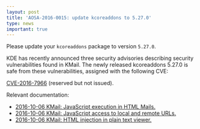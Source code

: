 ```yaml
---
layout: post
title: 'AOSA-2016-0015: update kcoreaddons to 5.27.0'
type: news
important: true
---
```


Please update your `kcoreaddons` package to version `5.27.0`.

KDE has recently announced three security advisories describing security vulnerabilities found in KMail. The newly released kcoreaddons 5.27.0 is safe from these vulnerabilities, assigned with the following CVE:

[CVE-2016-7966](https://cve.mitre.org/cgi-bin/cvename.cgi?name=CVE-2016-7966) (reserved but not issued).

Relevant documentation:

- [2016-10-06 KMail: JavaScript execution in HTML Mails.](https://www.kde.org/info/security/advisory-20161006-3.txt)
- [2016-10-06 KMail: JavaScript access to local and remote URLs.](https://www.kde.org/info/security/advisory-20161006-2.txt)
- [2016-10-06 KMail: HTML injection in plain text viewer.](https://www.kde.org/info/security/advisory-20161006-1.txt)